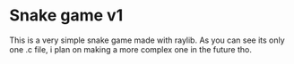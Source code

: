 # Snake game v1
This is a very simple snake game made with raylib. As you can see its only one .c file, 
i plan on making a more complex one in the future tho.
